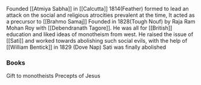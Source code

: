 Founded [[Atmiya Sabha]] in [[Calcutta]] 1814(Feather) formed to lead an attack on the social and religious atrocities prevalent at the time, It acted as a precursor to [[Brahmo Samaj]] Founded in 1828(Tough Nouf) by Raja Ram Mohan Roy with [[Debendranath Tagore]]. He was all for [[British]] education and liked ideas of monotheism from west.
He raised the issue of [[Sati]] and worked towards abolishing such social evils, with the help of [[William Bentick]] in 1829 (Dove Nap) Sati was finally abolished

### Books
Gift to monotheists 
Precepts of Jesus

